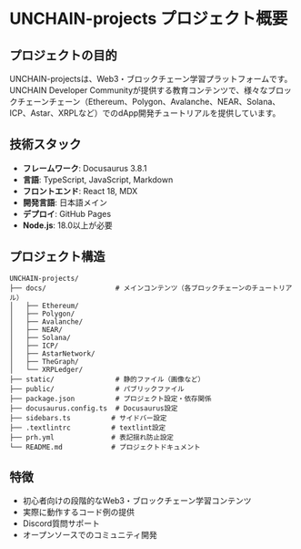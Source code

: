 # UNCHAIN-projects プロジェクト概要

## プロジェクトの目的
UNCHAIN-projectsは、Web3・ブロックチェーン学習プラットフォームです。UNCHAIN Developer Communityが提供する教育コンテンツで、様々なブロックチェーンチェーン（Ethereum、Polygon、Avalanche、NEAR、Solana、ICP、Astar、XRPLなど）でのdApp開発チュートリアルを提供しています。

## 技術スタック
- **フレームワーク**: Docusaurus 3.8.1
- **言語**: TypeScript, JavaScript, Markdown
- **フロントエンド**: React 18, MDX
- **開発言語**: 日本語メイン
- **デプロイ**: GitHub Pages
- **Node.js**: 18.0以上が必要

## プロジェクト構造
```
UNCHAIN-projects/
├── docs/                 # メインコンテンツ（各ブロックチェーンのチュートリアル）
│   ├── Ethereum/
│   ├── Polygon/
│   ├── Avalanche/
│   ├── NEAR/
│   ├── Solana/
│   ├── ICP/
│   ├── AstarNetwork/
│   ├── TheGraph/
│   └── XRPLedger/
├── static/               # 静的ファイル（画像など）
├── public/               # パブリックファイル
├── package.json          # プロジェクト設定・依存関係
├── docusaurus.config.ts  # Docusaurus設定
├── sidebars.ts          # サイドバー設定
├── .textlintrc          # textlint設定
├── prh.yml              # 表記揺れ防止設定
└── README.md            # プロジェクトドキュメント
```

## 特徴
- 初心者向けの段階的なWeb3・ブロックチェーン学習コンテンツ
- 実際に動作するコード例の提供
- Discord質問サポート
- オープンソースでのコミュニティ開発